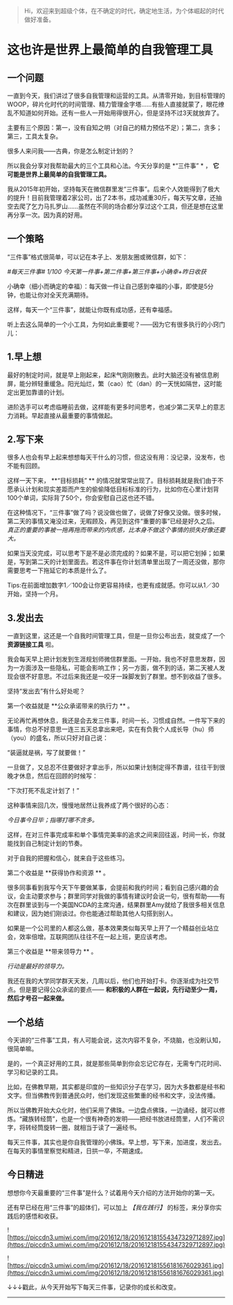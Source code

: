> Hi，欢迎来到超级个体，在不确定的时代，确定地生活，为个体崛起的时代做好准备。

# 这也许是世界上最简单的自我管理工具

## 一个问题

一直到今天，我们讲过了很多自我管理和运营的工具。从清零开始，到目标管理的WOOP，碎片化时代的时间管理、精力管理金字塔……有些人直接就蒙了，眼花缭乱不知道如何开始。还有一些人一开始用得很开心，但是坚持不过3天就放弃了。

主要有三个原因：第一，没有自知之明（对自己的精力预估不足）；第二，贪多；第三，工具太复杂。

很多人来问我——古典，你是怎么制定计划的？

所以我会分享对我帮助最大的三个工具和心法。今天分享的是 *“三件事” * ， **它可能是世界上最简单的自我管理工具。**

我从2015年初开始，坚持每天在微信群里发“三件事”。后来个人效能得到了极大的提升！目前我管理着2家公司，出了2本书，成功减重30斤，每天写文章，还抽空去爬了乞力马扎罗山……虽然在不同的场合都分享过这个工具，但还是想在这里再分享一次。因为真的好用。

## 一个策略

“三件事”格式很简单，可以记在本子上、发朋友圈或微信群，如下：

 *#每天三件事# 1/100 今天第一件事+第二件事+第三件事+小确幸+昨日收获*

小确幸（细小而确定的幸福）：每天做一件让自己感到幸福的小事，即使是5分钟，也能让你对全天充满期待。

这样，每天一个“三件事”，就能让你既有成功感，还有幸福感。

听上去这么简单的一个小工具，为何如此重要呢？——因为它有很多执行的小窍门儿：

## 1.早上想

最好的制定时间，就是早上刚起来，起床气刚刚散去。此时大脑还没有被信息刷屏，能分辨轻重缓急。阳光灿烂，繁（cao）忙（dan）的一天恍如隔世，这时能定出更加靠谱的计划。

进阶选手可以考虑临睡前去做，这样能有更多时间思考，也减少第二天早上的意志力消耗。早起直接从最重要的事情做起。

## 2.写下来

很多人也会有早上起来想想每天干什么的习惯，但这没有用：没记录，没发布，也不能有回顾。

这样一天下来， **“目标损耗” ** 的情况就常常出现了。目标损耗就是我们由于不愿承认计划和现实差距而产生的偷偷降低目标标准的行为，比如你在心里计划背100个单词，实际背了50个，你会安慰自己这也还不错。

在这种情况下，“三件事”做了吗？说没做也做了，说做了好像又没做。很多时候，第二天的事情又淹没过来，无暇顾及，再见到这件“重要的事”已经是好久之后。 *真正的重要的事被一拖再拖而带来的内疚感，比本身不做这个事情的损失好像还要大。*

如果当天没完成，可以思考下是不是必须完成的？如果不是，可以把它划掉；如果是，写到第二天的计划里面去。若这件事在你计划清单里出现了一周还没做，那你需要思考一下拖延它的本质是什么了。

Tips:在前面增加数字1／100会让你更容易持续，也更有成就感。你可以从1／30开始，坚持一个月。

## 3.发出去

一直到这里，这还是一个自我时间管理工具，但是一旦你公布出去，就变成了一个 **资源链接工具** 啦。

我会每天早上把计划发到生涯规划师微信群里面。一开始，我也不好意思发群，因为一方面涉及一些隐私，可能会影响工作；另一方面，做不到的话，第二天被人发现会很不好意思。不过后来我还是一咬牙一跺脚发到了群里。想不到收益了很多。

坚持“发出去”有什么好处呢？

第一个收益就是 **公众承诺带来的执行力 ** 。

无论再忙再想休息，我还是会去发三件事，时间一长，习惯成自然。一件写下来的事情，你总不好意思一连三五天总拿出来吧，实在有负我个人成长导（hu）师（you）的盛名，所以只好对自己说：

“装逼就是祸，写了就要做！”

一旦做了，又总忍不住要做好才拿出手，所以如果计划制定得不靠谱，往往干到很晚才休息，然后在回顾的时候写：

“下次打死不乱定计划了！”

这种事情来回几次，慢慢地居然让我养成了两个很好的心态：

 *今日事今日毕；指哪打哪不贪多。*

这样，在对三件事完成率和单个事情完美率的追求之间来回往返，时间一长，你就能找到自己制定计划的节奏。

对于自我的把握和信心，就来自于这些练习。

第二个收益是 **获得协作和资源 ** 。

很多同事看到我写今天下午要做某事，会提前和我约时间；看到自己感兴趣的会议，会主动要求参与；群里同学对我做的事情有建议时会说一句，很有帮助——有次在群里谈到与一个美国NCDA的主席沟通，结果群里Amy就给了我很多相关信息和建议，因为她们刚谈过。你也能通过帮助其他人勾搭到别人。

如果是一个公司里的人都这么做，基本效果类似每天早上开了一个精益创业站立会，效率倍增。互联网团队往往不在一起上班，更应该考虑。

第三个收益是 **带来领导力 ** 。

 *行动是最好的领导力。*

我还在我的大学同学群天天发，几周以后，他们也开始打卡。你逐渐成为社交节点。但是要记得公众承诺的要点—— **和积极的人群在一起说，先行动至少一周，然后才号召一起来做。**

## 一个总结

今天讲的“三件事”工具，有人可能会说，这次内容不复杂，不烧脑，也没刷认知，很简单嘛。

是的，一个真正好用的工具，就是那些简单到你会忘记它存在，无需专门花时间、学习和记录的工具。

比如，在佛教早期，其实都是印度的一些知识分子在学习，因为大多数都是经书和文字。但当佛教传到普通民众时，他们发现这些繁重的经书和文字，没法传播。

所以当佛教开始大众化时，他们采用了佛珠。一边盘点佛珠，一边诵经，就可以修炼。“藏族转经筒”，也是一个很有神奇的发明——把经书放进经筒里，人们不需识字，将转经筒旋转一圈，就相当于读了一遍经书。

每天三件事，其实也是你自我管理的小佛珠。早上想，写下来，加进度，发出去。在每天的事情里察觉和精进，日拱一卒，不期速成。

## 今日精进

想想你今天最重要的“三件事”是什么？试着用今天介绍的方法开始你的第一天。

还有早已经在用“三件事”的超体们，可以加上 *【我在践行】* 的标签，来分享你实践后的感悟和收获。

![https://piccdn3.umiwi.com/img/201612/18/201612181554347329712897.jpg](https://piccdn3.umiwi.com/img/201612/18/201612181554347329712897.jpg)

![https://piccdn3.umiwi.com/img/201612/18/201612181556181676029361.jpg](https://piccdn3.umiwi.com/img/201612/18/201612181556181676029361.jpg)

↓↓↓戳此，从今天开始写下每天三件事，记录你的成长和改变。

---
